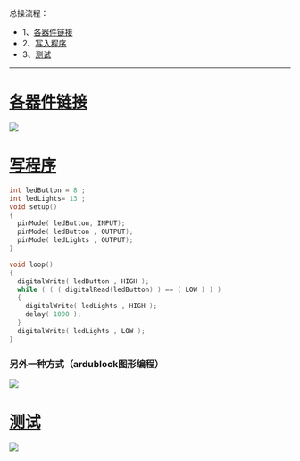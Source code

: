 总操流程：
- 1、[各器件链接](#arduino-01)
- 2、[写入程序](#arduino-02)
- 3、[测试](#arduino-03)

----------
# <a name="arduino-01" href="#" >各器件链接</a>
![](image/4-1.png)
# <a name="arduino-02" href="#" >写程序</a>
```c
int ledButton = 8 ;
int ledLights= 13 ;
void setup()
{
  pinMode( ledButton, INPUT);
  pinMode( ledButton , OUTPUT);
  pinMode( ledLights , OUTPUT);
}

void loop()
{
  digitalWrite( ledButton , HIGH );
  while ( ( ( digitalRead(ledButton) ) == ( LOW ) ) )
  {
    digitalWrite( ledLights , HIGH );
    delay( 1000 );
  }
  digitalWrite( ledLights , LOW );
}
```
### 另外一种方式（ardublock图形编程）
![](image/4-2.png)
# <a name="arduino-03" href="#" >测试</a>
![](image/4-3.png)